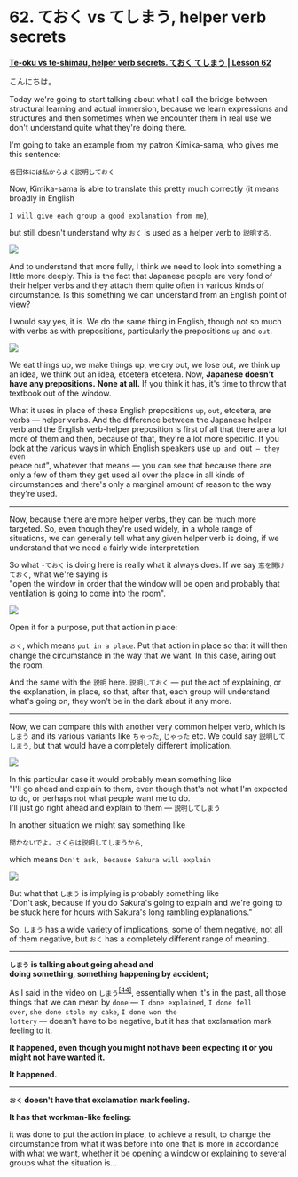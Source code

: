 # **62. ておく vs てしまう, helper verb secrets**

[**Te-oku vs te-shimau, helper verb secrets. ておく てしまう | Lesson 62**](https://www.youtube.com/watch?v=q6vDkjv4ac0&list=PLg9uYxuZf8x_A-vcqqyOFZu06WlhnypWj&index=64&pp=iAQB)

こんにちは。

Today we're going to start talking about what I call the bridge between structural learning and actual immersion, because we learn expressions and structures and then sometimes when we encounter them in real use we don't understand quite what they're doing there.

I'm going to take an example from my patron Kimika-sama, who gives me this sentence:

<code>各団体には私からよく説明しておく</code>

Now, Kimika-sama is able to translate this pretty much correctly (it means broadly in English

<code>I will give each group a good explanation from me</code>),

but still doesn't understand why <code>おく</code> is used as a helper verb to <code>説明する</code>.

![](image807.webp)

And to understand that more fully, I think we need to look into something a little more deeply. This is the fact that Japanese people are very fond of their helper verbs and they attach them quite often in various kinds of circumstance. Is this something we can understand from an English point of view?

I would say yes, it is. We do the same thing in English, though not so much with verbs as with prepositions, particularly the prepositions <code>up</code> and <code>out</code>.

![](image536.webp)

We eat things up, we make things up, we cry out, we lose out, we think up an idea, we think out an idea, etcetera etcetera. Now, **Japanese doesn't have any prepositions.** **None at all.** If you think it has, it's time to throw that textbook out of the window.

What it uses in place of these English prepositions <code>up</code>, <code>out</code>, etcetera, are verbs — helper verbs. And the difference between the Japanese helper verb and the English verb-helper preposition is first of all that there are a lot more of them and then, because of that, they're a lot more specific. If you look at the various ways in which English speakers use <code>up and </code>out<code> — they even </code>peace out", whatever that means — you can see that because there are only a few of them they get used all over the place in all kinds of circumstances and there's only a marginal amount of reason to the way they're used.

---

Now, because there are more helper verbs, they can be much more targeted. So, even though they're used widely, in a whole range of situations, we can generally tell what any given helper verb is doing, if we understand that we need a fairly wide interpretation.

So what <code>-ておく</code> is doing here is really what it always does. If we say <code>窓を開けておく</code>, what we're saying is  
"open the window in order that the window will be open and probably that ventilation is going to come into the room".

![](image784.webp)

Open it for a purpose, put that action in place:

<code>おく</code>, which means <code>put in a place</code>. Put that action in place so that it will then　  
change the circumstance in the way that we want. In this case, airing out the room.

And the same with the <code>説明</code> here. <code>説明しておく</code> — put the act of explaining, or the explanation, in place, so that, after that, each group will understand what's going on, they won't be in the dark about it any more.

---

Now, we can compare this with another very common helper verb, which is <code>しまう</code> and its various variants like <code>ちゃった</code>, <code>じゃった</code> etc. We could say <code>説明してしまう</code>, but that would have a completely different implication.

![](image613.webp)

In this particular case it would probably mean something like  
"I'll go ahead and explain to them, even though that's not what I'm expected to do, or perhaps not what people want me to do.  
I'll just go right ahead and explain to them — <code>説明してしまう</code> 

In another situation we might say something like

<code>聞かないでよ。さくらは説明してしまうから</code>,

which means <code>Don't ask, because Sakura will explain</code>

![](image688.webp)

But what that <code>しまう</code> is implying is probably something like  
"Don't ask, because if you do Sakura's going to explain and we're going to be stuck here for hours with Sakura's long rambling explanations."

So, <code>しまう</code> has a wide variety of implications, some of them negative, not all of them negative, but <code>おく</code> has a completely different range of meaning.

---

**<code>しまう</code> is talking about going ahead and  
doing something, something happening by accident;**

As I said in the video on <code>しまう</code><sup>[[44]](./44-how-to-use-natural-japanese-ちゃう-ちゃった.md)</sup>, essentially when it's in the past, all those things that we can mean by <code>done</code> — <code>I done explained</code>, <code>I done fell over</code>, <code>she done stole my cake</code>, <code>I done won the lottery</code> — doesn't have to be negative, but it has that exclamation mark feeling to it.

**It happened, even though you might not have been expecting it or you might not have wanted it.**

**It happened.**

---

**<code>おく</code> doesn't have that exclamation mark feeling.**

**It has that workman-like feeling:**

it was done to put the action in place, to achieve a result, to change the circumstance from what it was before into one that is more in accordance with what we want, whether it be opening a window or explaining to several groups what the situation is…
